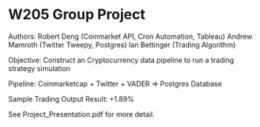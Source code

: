 # W205 Group Project

Authors:
Robert Deng (Coinmarket API, Cron Automation, Tableau) 
Andrew Mamroth (Twitter Tweepy, Postgres)
Ian Bettinger (Trading Algorithm)


Objective: Construct an Cryptocurrency data pipeline to run a trading strategy simulation

Pipeline:
Coinmarketcap + Twitter + VADER => Postgres Database

Sample Trading Output Result: +1.89%

See Project_Presentation.pdf for more detail.